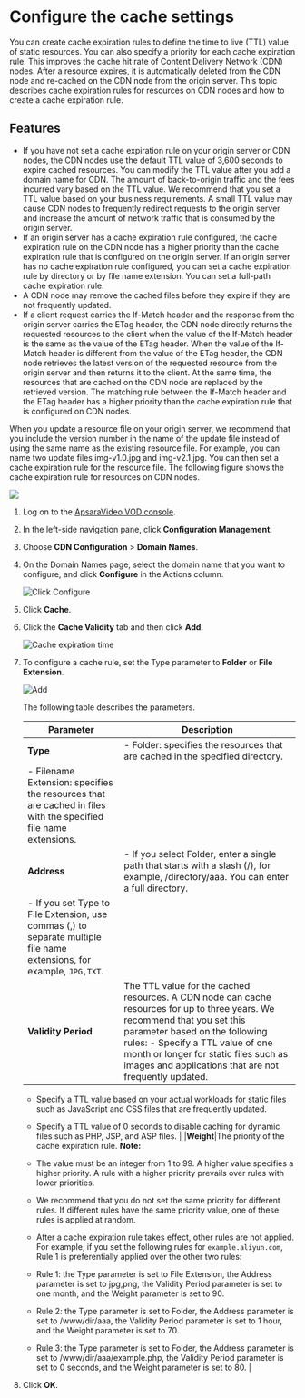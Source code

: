 # Configure the cache settings

You can create cache expiration rules to define the time to live \(TTL\) value of static resources. You can also specify a priority for each cache expiration rule. This improves the cache hit rate of Content Delivery Network \(CDN\) nodes. After a resource expires, it is automatically deleted from the CDN node and re-cached on the CDN node from the origin server. This topic describes cache expiration rules for resources on CDN nodes and how to create a cache expiration rule.

## Features

-   If you have not set a cache expiration rule on your origin server or CDN nodes, the CDN nodes use the default TTL value of 3,600 seconds to expire cached resources. You can modify the TTL value after you add a domain name for CDN. The amount of back-to-origin traffic and the fees incurred vary based on the TTL value. We recommend that you set a TTL value based on your business requirements. A small TTL value may cause CDN nodes to frequently redirect requests to the origin server and increase the amount of network traffic that is consumed by the origin server.
-   If an origin server has a cache expiration rule configured, the cache expiration rule on the CDN node has a higher priority than the cache expiration rule that is configured on the origin server. If an origin server has no cache expiration rule configured, you can set a cache expiration rule by directory or by file name extension. You can set a full-path cache expiration rule.
-   A CDN node may remove the cached files before they expire if they are not frequently updated.
-   If a client request carries the If-Match header and the response from the origin server carries the ETag header, the CDN node directly returns the requested resources to the client when the value of the If-Match header is the same as the value of the ETag header. When the value of the If-Match header is different from the value of the ETag header, the CDN node retrieves the latest version of the requested resource from the origin server and then returns it to the client. At the same time, the resources that are cached on the CDN node are replaced by the retrieved version. The matching rule between the If-Match header and the ETag header has a higher priority than the cache expiration rule that is configured on CDN nodes.

When you update a resource file on your origin server, we recommend that you include the version number in the name of the update file instead of using the same name as the existing resource file. For example, you can name two update files img-v1.0.jpg and img-v2.1.jpg. You can then set a cache expiration rule for the resource file. The following figure shows the cache expiration rule for resources on CDN nodes.

![](https://static-aliyun-doc.oss-accelerate.aliyuncs.com/assets/img/en-US/7953888061/p172535.png)

1.  Log on to the [ApsaraVideo VOD console](https://vod.console.aliyun.com/).

2.  In the left-side navigation pane, click **Configuration Management**.

3.  Choose **CDN Configuration** \> **Domain Names**.

4.  On the Domain Names page, select the domain name that you want to configure, and click **Configure** in the Actions column.

    ![Click Configure](https://static-aliyun-doc.oss-accelerate.aliyuncs.com/assets/img/en-US/2585068061/p180549.png)

5.  Click **Cache**.

6.  Click the **Cache Validity** tab and then click **Add**.

    ![Cache expiration time](https://static-aliyun-doc.oss-accelerate.aliyuncs.com/assets/img/en-US/7953888061/p181616.png)

7.  To configure a cache rule, set the Type parameter to **Folder** or **File Extension**.

    ![Add](https://static-aliyun-doc.oss-accelerate.aliyuncs.com/assets/img/en-US/7953888061/p181618.png)

    The following table describes the parameters.

    |Parameter|Description|
    |---------|-----------|
    |**Type**|    -   Folder: specifies the resources that are cached in the specified directory.
    -   Filename Extension: specifies the resources that are cached in files with the specified file name extensions. |
    |**Address**|    -   If you select Folder, enter a single path that starts with a slash \(/\), for example, /directory/aaa. You can enter a full directory.
    -   If you set Type to File Extension, use commas \(,\) to separate multiple file name extensions, for example, `JPG,TXT`. |
    |**Validity Period**|The TTL value for the cached resources. A CDN node can cache resources for up to three years. We recommend that you set this parameter based on the following rules:     -   Specify a TTL value of one month or longer for static files such as images and applications that are not frequently updated.
    -   Specify a TTL value based on your actual workloads for static files such as JavaScript and CSS files that are frequently updated.
    -   Specify a TTL value of 0 seconds to disable caching for dynamic files such as PHP, JSP, and ASP files. |
    |**Weight**|The priority of the cache expiration rule. **Note:**

    -   The value must be an integer from 1 to 99. A higher value specifies a higher priority. A rule with a higher priority prevails over rules with lower priorities.
    -   We recommend that you do not set the same priority for different rules. If different rules have the same priority value, one of these rules is applied at random.
    -   After a cache expiration rule takes effect, other rules are not applied.
For example, if you set the following rules for `example.aliyun.com`, Rule 1 is preferentially applied over the other two rules:

    -   Rule 1: the Type parameter is set to File Extension, the Address parameter is set to jpg,png, the Validity Period parameter is set to one month, and the Weight parameter is set to 90.
    -   Rule 2: the Type parameter is set to Folder, the Address parameter is set to /www/dir/aaa, the Validity Period parameter is set to 1 hour, and the Weight parameter is set to 70.
    -   Rule 3: the Type parameter is set to Folder, the Address parameter is set to /www/dir/aaa/example.php, the Validity Period parameter is set to 0 seconds, and the Weight parameter is set to 80. |

8.  Click **OK**.


